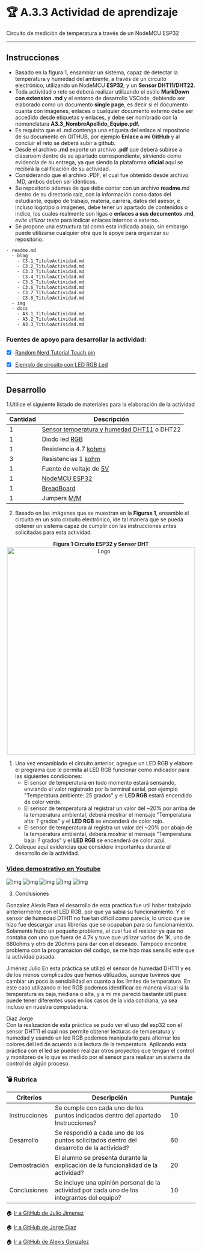 # :trophy: A.3.3 Actividad de aprendizaje

Circuito de medición de temperatura a través de un NodeMCU ESP32
___

## Instrucciones

- Basado en la figura 1, ensamblar un sistema, capaz de detectar la temperatura y humedad del ambiente, a través de un circuito electrónico, utilizando un NodeMCU **ESP32**, y un **Sensor DHT11/DHT22**.
- Toda actividad o reto se deberá realizar utilizando el estilo **MarkDown con extension .md** y el entorno de desarrollo VSCode, debiendo ser elaborado como un documento **single page**, es decir si el documento cuanta con imágenes, enlaces o cualquier documento externo debe ser accedido desde etiquetas y enlaces, y debe ser nombrado con la nomenclatura **A3.3_NombreApellido_Equipo.pdf.**
- Es requisito que el .md contenga una etiqueta del enlace al repositorio de su documento en GITHUB, por ejemplo **Enlace a mi GitHub** y al concluir el reto se deberá subir a github.
- Desde el archivo **.md** exporte un archivo **.pdf** que deberá subirse a classroom dentro de su apartado correspondiente, sirviendo como evidencia de su entrega, ya que siendo la plataforma **oficial** aquí se recibirá la calificación de su actividad.
- Considerando que el archivo .PDF, el cual fue obtenido desde archivo .MD, ambos deben ser idénticos.
- Su repositorio ademas de que debe contar con un archivo **readme**.md dentro de su directorio raíz, con la información como datos del estudiante, equipo de trabajo, materia, carrera, datos del asesor, e incluso logotipo o imágenes, debe tener un apartado de contenidos o indice, los cuales realmente son ligas o **enlaces a sus documentos .md**, _evite utilizar texto_ para indicar enlaces internos o externo.
- Se propone una estructura tal como esta indicada abajo, sin embargo puede utilizarse cualquier otra que le apoye para organizar su repositorio.
  
```
- readme.md
  - blog
    - C3.1_TituloActividad.md
    - C3.2_TituloActividad.md
    - C3.3_TituloActividad.md
    - C3.4_TituloActividad.md
    - C3.5_TituloActividad.md
    - C3.6_TituloActividad.md
    - C3.7_TituloActividad.md
    - C3.8_TituloActividad.md
  - img
  - docs
    - A3.1_TituloActividad.md
    - A3.2_TituloActividad.md
    - A3.3_TituloActividad.md
```

### Fuentes de apoyo para desarrollar la actividad:

   - [x] [Random Nerd Tutorial Touch pin](https://randomnerdtutorials.com/esp32-touch-pins-arduino-ide/)

   - [x] [Ejemplo de circuito con LED RGB Led](https://i0.wp.com/saber.patagoniatec.com/wp-content/uploads/2019/07/led-rgb-catodo-anado-comun.jpg)

___

## Desarrollo

1.Utilice el siguiente listado de materiales para la elaboración de la actividad

| Cantidad | Descripción                                                                                                                                                                                                                           |
| -------- | ------------------------------------------------------------------------------------------------------------------------------------------------------------------------------------------------------------------------------------- |
| 1        | [Sensor temperatura y humedad DHT11](https://articulo.mercadolibre.com.mx/MLM-664315278-sensor-de-temperatura-y-humedad-dht11-cjumpers-arduino-pic-_JM#position=1&type=item&tracking_id=b203e8cd-c375-429a-9b75-8c57e8b35386) o DHT22 |
| 1        | Diodo led [RGB](https://saber.patagoniatec.com/2019/07/como-funciona-un-led-rgb/)                                                                                                                                                                                                                         |
| 1        | Resistencia 4.7 [kohms](https://www.steren.com.mx/resistencia-de-carbon-de-1-2-watt-al-5-de-tolerancia-de-4-7-ohms.html)                                                                                                                                                                                                                 |
| 3        | Resistencias 1 [kohm](https://www.electrocomponentes.es/resistencias/resistencia-1k-ohm-025w-39-.html)                                                                                                                                                                                                                   |
| 1        | Fuente de voltaje de [5V](https://www.neoteo.com/tutorial-fuente-de-alimentacion-de-5v/)                                                                                                                                                                                                               |
| 1        | [NodeMCU ESP32](https://articulo.mercadolibre.com.mx/MLM-587686290-esp32-wifi-bluetooth-42-ble-nodemcu-esp8266-libro-gratis-_JM#position=1&type=item&tracking_id=84a6234b-5016-47eb-9950-39b49846ca72)                                |
| 1        | [BreadBoard](https://vicentferrer.com/protoboard-breadboard/)                                                                                                                                                                                                                            |
| 1        | Jumpers [M/M](https://www.330ohms.com/products/jumper-m-m-10cm-20-piezas)                                                                                                                                                                                                                           |
   


2. Basado en las imágenes que se muestran en la **Figuras 1**, ensamble el circuito en un solo circuito electrónico, ide tal manera que se pueda obtener un sistema capaz de cumplir con las instrucciones antes solicitadas para esta actividad.
  

<p align="center"> 
    <strong>Figura 1 Circuito ESP32 y Sensor DHT</strong>
    <img alt="Logo" src="IMG/C3.x_ESP32_DHT_wiring_bb.png" 
    width=500 height=550>
</p>

1.  Una vez ensamblado el circuito anterior, agregue un LED RGB y elabore el programa que le permita al LED RGB funcionar como indicador para las siguientes condiciones:
    - El sensor de temperatura en todo momento estará sensando, enviando el valor registrado por la terminal serial, por ejemplo "Temperatura ambiente: 25 grados" y el **LED RGB** estará encendido de color verde.
    - El sensor de temperatura al registrar un valor del ~20% por arriba de la temperatura ambiental, deberá mostrar el mensaje "Temperatura alta: ? grados" y el **LED RGB** se encenderá de color rojo.
    - El sensor de temperatura al registra un valor del ~20% por abajo de la temperatura ambiental, deberá mostrar el mensaje "Temperatura baja: ? grados" y el **LED RGB** se encenderá de color azul.
2. Coloque aquí evidencias que considere importantes durante el desarrollo de la actividad.


### [Video demostrativo en Youtube](https://youtu.be/6XcvSi1ZHt8)

![img](IMG/A3.3Codigo.png)
![img](IMG/A3.3Placa1.jpg)
![img](IMG/A3.3Placa2.jpg)
![img](IMG/A3.3EvidenciaTempCodigo.PNG)
![img](IMG/A3.3EvidenciaTemp.PNG)


3. Conclusiones

Gonzalez Alexis
Para el desarrollo de esta practica fue util haber trabajado anteriormente con el LED RGB, por que ya sabia su funcionamiento. Y el sensor de humedad DTH11 no fue tan dificil como parecia, lo unico que se hizo fue descargar unas librerias que se ocupaban para su funcionamiento. Solamente hubo un pequeño problema, el cual fue el resistor ya que no contaba con uno que fuera de 4.7k y tuve que utilizar varios de 1K, uno de 680ohms y otro de 20ohms para dar con el deseado. Tampoco encontre problema con la programacion del codigo, se me hizo mas sensillo este que la actividad pasada.

Jiménez Julio 
En esta práctica se utilizó el sensor de humedad DHT11 y es de los menos complicados que hemos utilizados, aunque tuvimos que cambiar un poco la sensibilidad en cuanto a los límites de temperatura. En este caso utilizando el led RGB podemos identificar de manera visual si la temperatura es baja,mediana o alta, y a mi me pareció bastante útil pues puede tener diferentes usos en los casos de la vida cotidiana, ya sea incluso en nuestra computadora.
 
Diaz Jorge   
Con la realización de esta práctica se pudo ver el uso del esp32 con el sensor DHT11 el cual nos permite obtener lecturas de temperatura y humedad y usando un led RGB podemos manipularlo para alternar los colores del led de acuerdo a la lectura de la temperatura. Aplicando esta práctica con el led se pueden realizar otros proyectos que tengan el control y monitoreo de lo que es medido por el sensor para realizar un sistema de control de algún proceso.


### :bomb: Rubrica

| Criterios     | Descripción                                                                                  | Puntaje |
| ------------- | -------------------------------------------------------------------------------------------- | ------- |
| Instrucciones | Se cumple con cada uno de los puntos indicados dentro del apartado Instrucciones?            | 10      |
| Desarrollo    | Se respondió a cada uno de los puntos solicitados dentro del desarrollo de la actividad?     | 60      |
| Demostración  | El alumno se presenta durante la explicación de la funcionalidad de la actividad?            | 20      |
| Conclusiones  | Se incluye una opinión personal de la actividad  por cada uno de los integrantes del equipo? | 10      |

:house: [Ir a GitHub de Julio Jimenez](https://github.com/JJimenez2117/SistemasProg/blob/master/README.md)
 
:house: [Ir a GitHub de Jorge Diaz](https://github.com/JDavidDiaz/Sistemas-Programables)
 
:house: [Ir a GitHub de Alexis Gonzalez](https://github.com/GlzAlexis/Sistemas_Programables)